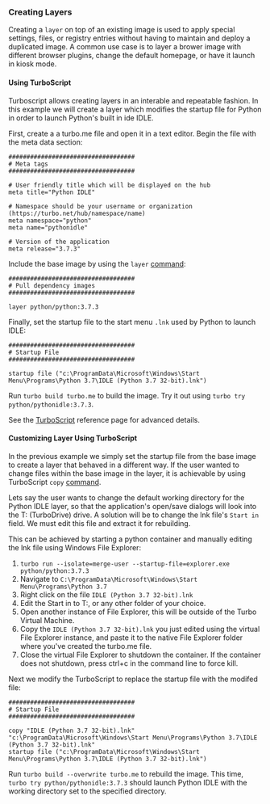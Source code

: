### Creating Layers

Creating a `layer` on top of an existing image is used to apply special settings, files, or registry entries without having to maintain and deploy a duplicated image. A common use case is to layer a brower image with different browser plugins, change the default homepage, or have it launch in kiosk mode.

#### Using TurboScript

Turboscript allows creating layers in an interable and repeatable fashion. In this example we will create a layer which modifies the startup file for Python in order to launch Python's built in ide IDLE.

First, create a a turbo.me file and open it in a text editor. Begin the file with the meta data section:

```
###################################
# Meta tags
###################################

# User friendly title which will be displayed on the hub
meta title="Python IDLE"

# Namespace should be your username or organization (https://turbo.net/hub/namespace/name)
meta namespace="python"
meta name="pythonidle"

# Version of the application
meta release="3.7.3"
```

Include the base image by using the `layer` [command](/docs/reference/turboscript#layer):

```
###################################
# Pull dependency images
###################################

layer python/python:3.7.3
```

Finally, set the startup file to the start menu `.lnk` used by Python to launch IDLE:

```
###################################
# Startup File
###################################

startup file ("c:\ProgramData\Microsoft\Windows\Start Menu\Programs\Python 3.7\IDLE (Python 3.7 32-bit).lnk")
```

Run `turbo build turbo.me` to build the image. Try it out using `turbo try python/pythonidle:3.7.3`.

See the [TurboScript](/docs/reference/turboscript) reference page for advanced details. 

#### Customizing Layer Using TurboScript

In the previous example we simply set the startup file from the base image to create a layer that behaved in a different way. If the user wanted to change files within the base image in the layer, it is achievable by using TurboScript `copy` [command](/docs/reference/turboscript#layer).

Lets say the user wants to change the default working directory for the Python IDLE layer, so that the application's open/save dialogs will look into the T: (TurboDrive) drive. A solution will be to change the lnk file's `Start in` field. We must edit this file and extract it for rebuilding.

This can be achieved by starting a python container and manually editing the lnk file using Windows File Explorer:

1. `turbo run --isolate=merge-user --startup-file=explorer.exe python/python:3.7.3`
2. Navigate to `C:\ProgramData\Microsoft\Windows\Start Menu\Programs\Python 3.7`
3. Right click on the file `IDLE (Python 3.7 32-bit).lnk`
4. Edit the Start in to T:\, or any other folder of your choice.
5. Open another instance of File Explorer, this will be outside of the Turbo Virtual Machine.
6. Copy the `IDLE (Python 3.7 32-bit).lnk` you just edited using the virtual File Explorer instance, and paste it to the native File Explorer folder where you've created the turbo.me file.
7. Close the virtual File Explorer to shutdown the container. If the container does not shutdown, press ctrl+c in the command line to force kill.

Next we modify the TurboScript to replace the startup file with the modifed file:

```
###################################
# Startup File
###################################

copy "IDLE (Python 3.7 32-bit).lnk" "c:\ProgramData\Microsoft\Windows\Start Menu\Programs\Python 3.7\IDLE (Python 3.7 32-bit).lnk"
startup file ("c:\ProgramData\Microsoft\Windows\Start Menu\Programs\Python 3.7\IDLE (Python 3.7 32-bit).lnk")
```

Run `turbo build --overwrite turbo.me` to rebuild the image. This time, `turbo try python/pythonidle:3.7.3` should launch Python IDLE with the working directory set to the specified directory.

